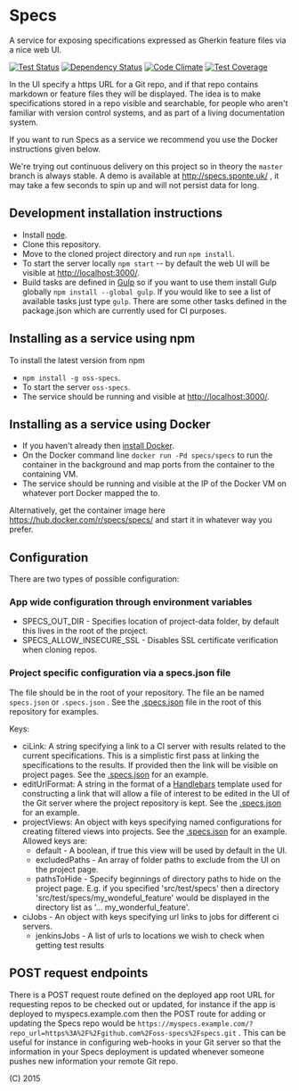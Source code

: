 # Specs

A service for exposing specifications expressed as Gherkin feature files via a nice web UI.

[![Test Status](https://teamcity.sponte.uk/guestAuth/app/rest/builds/buildType:SpecsExpress_Ci/statusIcon)](https://teamcity.sponte.uk/viewType.html?buildTypeId=SpecsExpress_Ci&branch_OssSpecs=%3Cdefault%3E&tab=buildTypeStatusDiv)
[![Dependency Status](https://david-dm.org/oss-specs/specs.svg)](https://david-dm.org/oss-specs/specs)
[![Code Climate](https://codeclimate.com/github/oss-specs/specs/badges/gpa.svg)](https://codeclimate.com/github/oss-specs/specs)
[![Test Coverage](https://codeclimate.com/github/oss-specs/specs/badges/coverage.svg)](https://codeclimate.com/github/oss-specs/specs/coverage)


In the UI specify a https URL for a Git repo, and if that repo contains markdown or feature files they will be displayed. The idea is to make specifications stored in a repo visible and searchable, for people who aren't familiar with version control systems, and as part of a living documentation system.

If you want to run Specs as a service we recommend you use the Docker instructions given below.

We're trying out continuous delivery on this project so in theory the `master` branch is always stable. A demo is available at http://specs.sponte.uk/ , it may take a few seconds to spin up and will not persist data for long.

## Development installation instructions

* Install [node](https://nodejs.org/).
* Clone this repository.
* Move to the cloned project directory and run `npm install`.
* To start the server locally `npm start` -- by default the web UI will be visible at [http://localhost:3000/](http://localhost:3000/).
* Build tasks are defined in [Gulp](http://gulpjs.com/) so if you want to use them install Gulp globally `npm install --global gulp`. If you would like to see a list of available tasks just type `gulp`. There are some other tasks defined in the package.json which are currently used for CI purposes.


## Installing as a service using npm

To install the latest version from npm
* `npm install -g oss-specs`.
* To start the server `oss-specs`.
* The service should be running and visible at [http://localhost:3000/](http://localhost:3000/).

## Installing as a service using Docker

* If you haven't already then [install Docker](https://docs.docker.com/installation/).
* On the Docker command line `docker run -Pd specs/specs` to run the container in the background and map ports from the container to the containing VM.
* The service should be running and visible at the IP of the Docker VM on whatever port Docker mapped the to.

Alternatively, get the container image here https://hub.docker.com/r/specs/specs/ and start it in whatever way you prefer.

## Configuration

There are two types of possible configuration:

### App wide configuration through environment variables

* SPECS_OUT_DIR - Specifies location of project-data folder, by default this lives in the root of the project.
* SPECS_ALLOW_INSECURE_SSL - Disables SSL certificate verification when cloning repos.

### Project specific configuration via a specs.json file
The file should be in the root of your repository. The file an be named `specs.json` or `.specs.json` . See the [.specs.json](.specs.json) file in the root of this repository for examples.

Keys:
 * ciLink: A string specifying a link to a CI server with results related to the current specifications. This is a simplistic first pass at linking the specifications to the results. If provided then the link will be visible on project pages. See the [.specs.json](.specs.json) for an example.
 * editUrlFormat: A string in the format of a [Handlebars](http://handlebarsjs.com/) template used for constructing a link that will allow a file of interest to be edited in the UI of the Git server where the project repository is kept.  See the [.specs.json](.specs.json) for an example.
 * projectViews: An object with keys specifying named configurations for creating filtered views into projects.  See the [.specs.json](.specs.json) for an example. Allowed keys are:
   * default - A boolean, if true this view will be used by default in the UI.
   * excludedPaths - An array of folder paths to exclude from the UI on the project page.
   * pathsToHide - Specify beginnings of directory paths to hide on the project page. E.g. if you specified 'src/test/specs' then a directory 'src/test/specs/my_wondeful_feature' would be displayed in the directory list as '... my_wonderful_feature'.
 * ciJobs - An object with keys specifying url links to jobs for different ci servers.
   * jenkinsJobs - A list of urls to locations we wish to check when getting test results

## POST request endpoints

There is a POST request route defined on the deployed app root URL for requesting repos to be checked out or updated, for instance if the app is deployed to myspecs.example.com then the POST route for adding or updating the Specs repo would be `https://myspecs.example.com/?repo_url=https%3A%2F%2Fgithub.com%2Foss-specs%2Fspecs.git` .
This can be useful for instance in configuring web-hooks in your Git server so that the information in your Specs deployment is updated whenever someone pushes new information your remote Git repo.


(C) 2015
